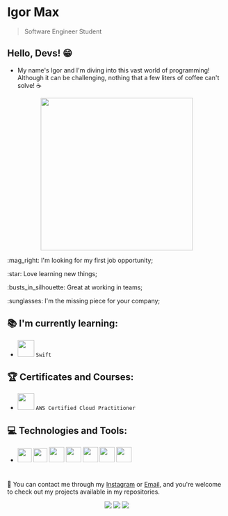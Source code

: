 ###
#  Igor Max
> Software Engineer Student  


## Hello, Devs! :grin:
- My name's Igor and I'm diving into this vast world of programming! Although it can be challenging, nothing that a few liters of coffee can't solve! :coffee:
<p align="center">
<img src="https://dl.openseauserdata.com/cache/originImage/files/527a9783c28c70962773a73db797ea4d.gif" width="350"/>
</p>


 <p>:mag_right: I'm looking for my first job opportunity;</p>
 <p> :star: Love learning new things;</p>
 <p> :busts_in_silhouette: Great at working in teams;</p>
 <p> :sunglasses: I'm the missing piece for your company;</p>
 
 

## :books: I'm currently learning: 
- <img src="https://cdn.jsdelivr.net/gh/devicons/devicon/icons/swift/swift-original.svg" width="38"/> `Swift`
          
          
 ## 🏆 Certificates and Courses:
- <img src="https://github.com/igormaxlima/igormaxlima/assets/122616748/28579620-dd7e-41b7-8899-a0d35257393e" width="38" align="bottom" /> `AWS Certified Cloud Practitioner`

  
## :computer: Technologies and Tools:
- <img src="https://cdn.jsdelivr.net/gh/devicons/devicon/icons/html5/html5-original.svg" width="32" />  <img src="https://cdn.jsdelivr.net/gh/devicons/devicon/icons/css3/css3-original.svg" width="32" />  <img src="https://cdn.jsdelivr.net/gh/devicons/devicon/icons/git/git-original.svg" width="35"/>  <img src="https://cdn.jsdelivr.net/gh/devicons/devicon/icons/github/github-original.svg" width="35" /> <img src="https://cdn.jsdelivr.net/gh/devicons/devicon/icons/react/react-original.svg" width="35" /> <img src="https://cdn.jsdelivr.net/gh/devicons/devicon/icons/javascript/javascript-original.svg" width="35" /> <img src="https://cdn.jsdelivr.net/gh/devicons/devicon/icons/nodejs/nodejs-original.svg" width="35" /> 
         

 
 
                   
#     
:speech_balloon: You can contact me through my [Instagram](https://www.instagram.com/igormax7/) or [Email](igormaxnunes@gmail.com), and you're welcome to check out my projects available in my repositories.

<div align="center">
   <a href="https://www.instagram.com/igormax7/" target="_blank"><img src="https://img.shields.io/badge/-Instagram-%23E4405F?style=for-the-badge&logo=instagram&logoColor=white" target="_blank"></a>
  <a href="www.linkedin.com/in/igor-max-lima" target="_blank"><img src="https://img.shields.io/badge/-LinkedIn-%230077B5?style=for-the-badge&logo=linkedin&logoColor=white" target="_blank"></a>
  <a href="mailto:contato@igormaxnunes"><img src="https://img.shields.io/badge/Gmail-D14836?style=for-the-badge&logo=gmail&logoColor=white" target="_blank"></a>
</div> 



<!--
**igormaxlima/igormaxlima** is a ✨ _special_ ✨ repository because its `README.md` (this file) appears on your GitHub profile.

Here are some ideas to get you started:

- 🔭 Im currently working for Jsav
- 🌱 I’m currently learning ...
- 👯 I’m looking to collaborate on ...
- 🤔 I’m looking for help with ...
- 💬 Ask me about ...
- 📫 How to reach me: ...
- 😄 Pronouns: ...
- ⚡ Fun fact: ...
-->
